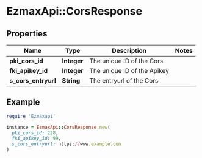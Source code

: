 # EzmaxApi::CorsResponse

## Properties

| Name | Type | Description | Notes |
| ---- | ---- | ----------- | ----- |
| **pki_cors_id** | **Integer** | The unique ID of the Cors |  |
| **fki_apikey_id** | **Integer** | The unique ID of the Apikey |  |
| **s_cors_entryurl** | **String** | The entryurl of the Cors |  |

## Example

```ruby
require 'Ezmaxapi'

instance = EzmaxApi::CorsResponse.new(
  pki_cors_id: 228,
  fki_apikey_id: 99,
  s_cors_entryurl: https://www.example.com
)
```

